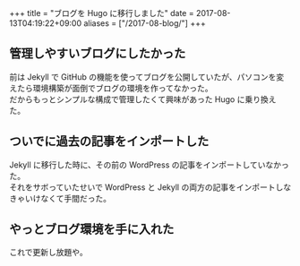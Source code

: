 +++
title = "ブログを Hugo に移行しました"
date = 2017-08-13T04:19:22+09:00
aliases = ["/2017-08-blog/"]
+++

## 管理しやすいブログにしたかった

前は Jekyll で GitHub の機能を使ってブログを公開していたが、パソコンを変えたら環境構築が面倒でブログの環境を作ってなかった。  
だからもっとシンプルな構成で管理したくて興味があった Hugo に乗り換えた。

## ついでに過去の記事をインポートした

Jekyll に移行した時に、その前の WordPress の記事をインポートしていなかった。  
それをサボっていたせいで WordPress と Jekyll の両方の記事をインポートしなきゃいけなくて手間だった。

## やっとブログ環境を手に入れた

これで更新し放題や。
